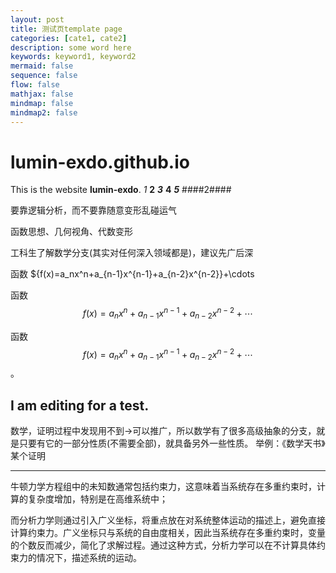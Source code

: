 ```yaml
---
layout: post
title: 测试页template page
categories: [cate1, cate2]
description: some word here
keywords: keyword1, keyword2
mermaid: false
sequence: false
flow: false
mathjax: false
mindmap: false
mindmap2: false
---
```


# lumin-exdo.github.io

This is the website **lumin-exdo**.
*1*
**2**
***3***
****4****
*****5*****
####2####

要靠逻辑分析，而不要靠随意变形乱碰运气

函数思想、几何视角、代数变形

工科生了解数学分支(其实对任何深入领域都是)，建议先广后深

函数 <span translate="no">${f(x)=a_nx^n+a_{n-1}x^{n-1}+a_{n-2}x^{n-2}}+\cdots</span>

函数 <span translate="no">$$f(x)=a_nx^n+a_{n-1}x^{n-1}+a_{n-2}x^{n-2}+\cdots \tag{1.1} %测试$$</span>

函数 <span translate="no" class="math">$$f(x) = a_nx^n + a_{n-1}x^{n-1} + a_{n-2}x^{n-2} + \cdots$$</span>。



I am editing for a test.
--------
数学，证明过程中发现用不到->可以推广，所以数学有了很多高级抽象的分支，就是只要有它的一部分性质(不需要全部)，就具备另外一些性质。
举例：《数学天书》某个证明

---------

牛顿力学方程组中的未知数通常包括约束力，这意味着当系统存在多重约束时，计算的复杂度增加，特别是在高维系统中；

而分析力学则通过引入广义坐标，将重点放在对系统整体运动的描述上，避免直接计算约束力。广义坐标只与系统的自由度相关，因此当系统存在多重约束时，变量的个数反而减少，简化了求解过程。通过这种方式，分析力学可以在不计算具体约束力的情况下，描述系统的运动。
